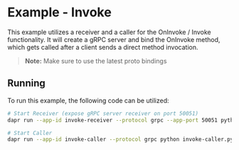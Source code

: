 # Example - Invoke

This example utilizes a receiver and a caller for the OnInvoke / Invoke functionality. It will create a gRPC server and bind the OnInvoke method, which gets called after a client sends a direct method invocation.

> **Note:** Make sure to use the latest proto bindings

## Running

To run this example, the following code can be utilized:

```bash
# Start Receiver (expose gRPC server receiver on port 50051)
dapr run --app-id invoke-receiver --protocol grpc --app-port 50051 python invoke-receiver.py

# Start Caller
dapr run --app-id invoke-caller --protocol grpc python invoke-caller.py
```